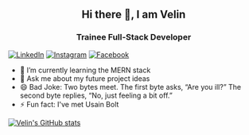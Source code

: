 <h2 align="center">Hi there 👋, I am Velin</h2>

<h3 align="center">Trainee Full-Stack Developer</h3>

<a href="https://www.linkedin.com/in/velin-kalenderski-603a33b4/" target="_blank"><img src="https://img.shields.io/badge/LinkedIn-%230077B5.svg?&style=flat-square&logo=linkedin&logoColor=white" alt="LinkedIn"></a>
<a href="https://www.instagram.com/velingmb/" target="_blank"><img src="https://img.shields.io/badge/Instagram-%23E4405F.svg?&style=flat-square&logo=instagram&logoColor=white" alt="Instagram"></a>
<a href="https://www.facebook.com/" target="_blank"><img src="https://img.shields.io/badge/Facebook-%231877F2.svg?&style=flat-square&logo=facebook&logoColor=white" alt="Facebook"></a>

- 🌱 I’m currently learning the MERN stack
- 💬 Ask me about my future project ideas
- 😄 Bad Joke: Two bytes meet.  The first byte asks, “Are you ill?” The second byte replies, “No, just feeling a bit off.”
- ⚡ Fun fact: I've met Usain Bolt 

[![Velin's GitHub stats](https://github-readme-stats.vercel.app/api?username=velink&show_icons=true)](https://github.com/velink/github-readme-stats)

